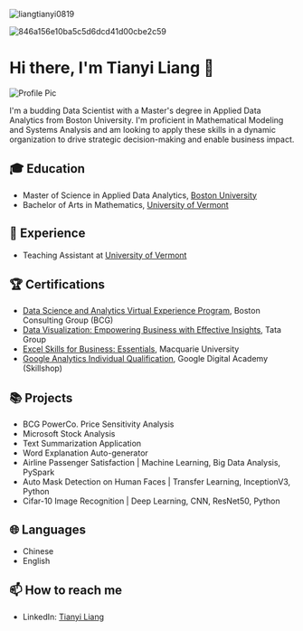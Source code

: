<p align="left"> <img src="https://komarev.com/ghpvc/?username=liangtianyi0819&label=Profile%20views&color=0e75b6&style=flat" alt="liangtianyi0819" /> </p>

![846a156e10ba5c5d6dcd41d00cbe2c59](https://github.com/liangtianyi0819/liangtianyi0819/assets/78278453/b36b179d-0604-4878-a9b9-caa6530e1a70)


# Hi there, I'm Tianyi Liang 👋

![Profile Pic](https://media.licdn.com/dms/image/D4E03AQEkoa5WPdNe3A/profile-displayphoto-shrink_800_800/0/1684159105117?e=1692230400&v=beta&t=ZVu78LCXwVOHQx_nAg8BQfCK2MOauBiKGgICwbbMZXg)

I'm a budding Data Scientist with a Master's degree in Applied Data Analytics from Boston University. I'm proficient in Mathematical Modeling and Systems Analysis and am looking to apply these skills in a dynamic organization to drive strategic decision-making and enable business impact.

## 🎓 Education

- Master of Science in Applied Data Analytics, [Boston University](https://www.bu.edu/)
- Bachelor of Arts in Mathematics, [University of Vermont](https://www.uvm.edu/)

## 💼 Experience

- Teaching Assistant at [University of Vermont](https://www.uvm.edu/)

## 🏆 Certifications

- [Data Science and Analytics Virtual Experience Program](https://forage-uploads-prod.s3.amazonaws.com/completion-certificates/BCG%20/Tcz8gTtprzAS4xSoK_BCG_v3M2EPHimD8dJawhz_1686121785883_completion_certificate.pdf), Boston Consulting Group (BCG)
- [Data Visualization: Empowering Business with Effective Insights](https://forage-uploads-prod.s3.amazonaws.com/completion-certificates/Tata/MyXvBcppsW2FkNYCX_Tata_v3M2EPHimD8dJawhz_1686022268027_completion_certificate.pdf), Tata Group
- [Excel Skills for Business: Essentials](https://www.coursera.org/account/accomplishments/certificate/98E75FNXYTJD), Macquarie University
- [Google Analytics Individual Qualification](https://skillshop.exceedlms.com/student/award/TUaq2tutWQAuMtGyVsaNQhDM), Google Digital Academy (Skillshop)

## 📚 Projects

- BCG PowerCo. Price Sensitivity Analysis
- Microsoft Stock Analysis
- Text Summarization Application
- Word Explanation Auto-generator
- Airline Passenger Satisfaction | Machine Learning, Big Data Analysis, PySpark
- Auto Mask Detection on Human Faces | Transfer Learning, InceptionV3, Python
- Cifar-10 Image Recognition | Deep Learning, CNN, ResNet50, Python

## 🌐 Languages

- Chinese
- English

## 📫 How to reach me

- LinkedIn: [Tianyi Liang](https://www.linkedin.com/in/tianyi-liang-at-bu/)


